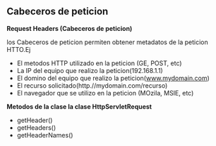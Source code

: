 ## Cabeceros de peticion

**Request Headers (Cabeceros de peticion)**

los Cabeceros de peticion permiten obtener metadatos de la peticion HTTO.Ej

- El metodos HTTP utilizado en la peticion (GE, POST, etc)
- La IP del equipo que realizo la peticion(192.168.1.1)
- El domino del equipo que realizo la peticion(www.mydomain.com)
- El recurso solicitado(http.//mydomain.com/recurso)
- El navegador que se utilizo en la peticion (MOzila, MSIE, etc)

**Metodos de la clase la clase HttpServletRequest**

- getHeader()
- getHeaders()
- getHeaderNames()


